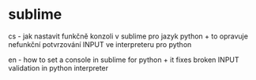 # sublime
cs - jak nastavit funkčně konzoli v sublime pro jazyk python
      + to opravuje nefunkční potvrzování INPUT ve interpreteru pro python

en - how to set a console in sublime for python
      + it fixes broken INPUT validation in python interpreter 
